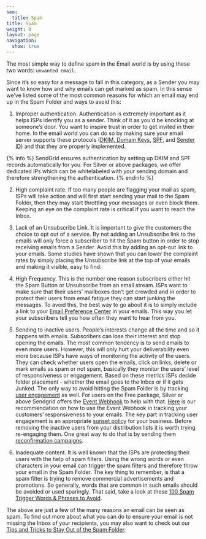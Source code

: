 ```yaml
---
seo:
  title: Spam
title: Spam
weight: 0
layout: page
navigation:
  show: true
---
```


The most simple way to define spam in the Email world is by using these two words: ```unwanted email```.

Since it’s so easy for a message to fall in this category, as a Sender you may want to know how and why emails can get marked as spam. In this sense we’ve listed some of the most common reasons for which an email may end up in the Spam Folder and ways to avoid this:

1. Improper authentication. Authentication is extremely important as it helps ISPs identify you as a sender. Think of it as you'd be knocking at someone’s door. You want to inspire trust in order to get invited in their home. In the email world you can do so by making sure your email server supports these protocols ([DKIM, Domain Keys]({root_url}}/Glossary/dkim.html), [SPF]({{root_url}}/Glossary/spf.html), and [Sender ID]({{root_url}}/Glossary/sender_id.html)) and that they are properly implemented.

{% info %}
SendGrid ensures authentication by setting up DKIM and SPF records automatically for you. For Silver or above packages, we offer dedicated IPs which can be whitelabeled with your sending domain and therefore strengthening the authentication.
{% endinfo %}

2. High complaint rate. If too many people are flagging your mail as spam, ISPs will take action and will first start sending your mail to the Spam Folder, then they may start throttling your messages or even block them. Keeping an eye on the complaint rate is critical if you want to reach the Inbox.

3. Lack of an Unsubscribe Link. It is important to give the customers the choice to opt out of a service. By not adding an Unsubscribe link to the emails will only force a subscriber to hit the Spam button in order to stop receiving emails from a Sender. Avoid this by adding an opt-out link to your emails. Some studies have shown that you can lower the complaint rates by simply placing the Unsubscribe link at the top of your emails and making it visible, easy to find. 
	
4. High Frequency. This is the number one reason subscribers either hit the Spam Button or Unsubscribe from an email stream. ISPs want to make sure that their users’ mailboxes don’t get crowded and in order to protect their users from email fatigue they can start junking the messages. To avoid this, the best way to go about it is to simply include a link to your <a href=”https://sendgrid.com/blog/need-email-preference-center/”>Email Preference Center</a> in your emails. This way you let your subscribers tell you how often they want to hear from you. 

5. Sending to inactive users. People’s interests change all the time and so it happens with emails. Subscribers can lose their interest and stop opening the emails. The most common tendency is to send emails to even more users. However, this will only hurt your deliverability even more because ISPs have ways of monitoring the activity of the users. They can check whether users open the emails, click on links, delete or mark emails as spam or not spam, basically they monitor the users’ level of responsiveness or engagement. Based on these metrics ISPs decide folder placement - whether the email goes to the Inbox or if it gets Junked. The only way to avoid hitting the Spam Folder is by tracking <a href=”https://sendgrid.com/blog/email-reputation-and-email-engagement-metrics/”>user engagement</a> as well.  For users on the Free package, Silver or above Sendgrid offers the [Event Webhook]({{root_url}}/API_Reference/Webhooks/event.html) to help with that. <a href=”https://sendgrid.com/blog/infer-engagement-with-the-event-api/”>Here</a> is our recommendation on how to use the Event Webhook in tracking your customers' responsiveness to your emails. The key part in tracking user engagement is an appropriate <a href=”http://sendgrid.com/blog/putting-engagement-data-use-sunset-policies/”>sunset policy</a> for your business. Before removing the inactive users from your distribution lists it is worth trying re-engaging them. One great way to do that is by sending them [reconfirmation campaigns]({{root_url}}/User_Guide/reconfirmation.html).

6. Inadequate content. It is well known that the ISPs are protecting their users with the help of spam filters. Using the wrong words or even characters in your email can trigger the spam filters and therefore throw your email in the Spam Folder.  The key thing to remember, is that a spam filter is trying to remove commercial advertisements and promotions. So generally, words that are common in such emails should be avoided or used sparingly. That said, take a look at these <a href=”http://blog.hubspot.com/blog/tabid/6307/bid/30684/The-Ultimate-List-of-Email-SPAM-Trigger-Words.aspx”>100 Spam Trigger Words & Phrases to Avoid</a>.


The above are just a few of the many reasons an email can be seen as spam. To find out more about what you can do to ensure your email is not missing the Inbox of your recipients, you may also want to check out our <a href=”https://sendgrid.com/blog/tips-tricks-stay-spam-folder-qa/”>Tips and Tricks to Stay Out of the Spam Folder</a>.
